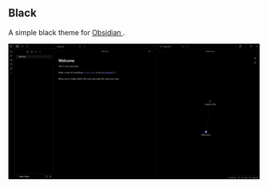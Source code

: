 ## Black

A simple black theme for [Obsidian ](https://obsidian.md/).

![Theme screenshot](https://raw.githubusercontent.com/b3h3m0th/black-obsidian-theme/master/screenshot_512x275.png)
